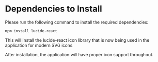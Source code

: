 # Dependencies to Install

Please run the following command to install the required dependencies:

```bash
npm install lucide-react
```

This will install the lucide-react icon library that is now being used in the application for modern SVG icons.

After installation, the application will have proper icon support throughout.